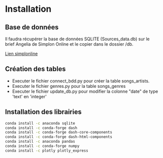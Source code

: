 # Installation


## Base de données

Il faudra récupérer la base de données SQLITE (Sources_data.db) sur le brief Angelia de Simplon Online et le copier dans le dossier /db.

[Lien simplonline](https://simplonline.co/login)


## Création des tables 

- Executer le fichier connect_bdd.py pour créer la table songs_artists.
- Executer le fichier genres.py pour la table songs_genres
- Executer le fichier update_db.py pour modifier la colonne "date" de type 'text' en 'integer'


## Installation des librairies

```bash
conda install -c anaconda sqlite
conda install -c conda-forge dash
conda install -c conda-forge dash-core-components
conda install -c conda-forge dash-html-components
conda install -c anaconda pandas
conda install -c conda-forge numpy
conda install -c plotly plotly_express

```



